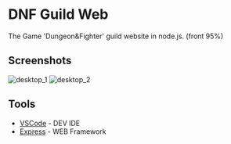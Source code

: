 # DNF Guild Web

The Game 'Dungeon&Fighter' guild website in node.js. (front 95%)

## Screenshots
![desktop_1](https://user-images.githubusercontent.com/42988225/91737761-78378300-ebea-11ea-9934-0a04bb30e3d0.JPG)
![desktop_2](https://user-images.githubusercontent.com/42988225/91737765-7a014680-ebea-11ea-8404-f4733b12be28.JPG)

## Tools

* [VSCode](https://code.visualstudio.com/) - DEV IDE
* [Express](https://expressjs.com/) - WEB Framework
